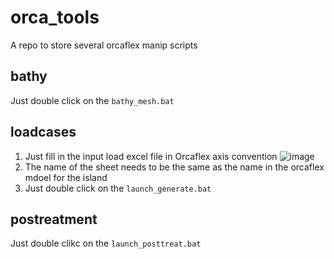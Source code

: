 # orca_tools
A repo to store several orcaflex manip scripts

## bathy
Just double click on the `bathy_mesh.bat`

## loadcases

1. Just fill in the input load excel file in Orcaflex axis convention
![image](https://user-images.githubusercontent.com/44846069/168990534-af93f0b9-4de0-4c3d-b16b-9b57e63466e4.png)
2. The name of the sheet needs to be the same as the name in the orcaflex mdoel for the island
3. Just double click on the `launch_generate.bat`

## postreatment
Just double clikc on the `launch_posttreat.bat`


